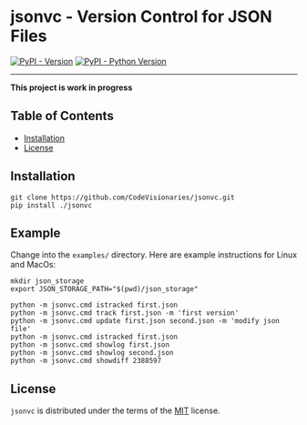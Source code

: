 # jsonvc - Version Control for JSON Files

[![PyPI - Version](https://img.shields.io/pypi/v/jsontools.svg)](https://pypi.org/project/jsontools)
[![PyPI - Python Version](https://img.shields.io/pypi/pyversions/jsontools.svg)](https://pypi.org/project/jsontools)

-----

**This project is work in progress**

## Table of Contents

- [Installation](#installation)
- [License](#license)

## Installation

```console
git clone https://github.com/CodeVisionaries/jsonvc.git
pip install ./jsonvc
```

## Example

Change into the `examples/` directory. Here are example instructions for Linux and MacOs:

```console
mkdir json_storage
export JSON_STORAGE_PATH="$(pwd)/json_storage"

python -m jsonvc.cmd istracked first.json
python -m jsonvc.cmd track first.json -m 'first version'
python -m jsonvc.cmd update first.json second.json -m 'modify json file'
python -m jsonvc.cmd istracked first.json
python -m jsonvc.cmd showlog first.json
python -m jsonvc.cmd showlog second.json
python -m jsonvc.cmd showdiff 2388597
```


## License

`jsonvc` is distributed under the terms of the [MIT](https://spdx.org/licenses/MIT.html) license.
